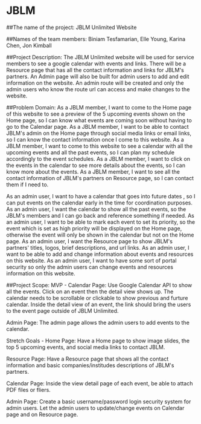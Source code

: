 # JBLM

##The name of the project: JBLM Unlimited Website

##Names of the team members:
Biniam Tesfamarian, Elle Young, Karina Chen, Jon Kimball

##Project Description:
The JBLM Unlimited website will be used for service members to see a google calendar with events and links. There will be a Resource page that has all the contact information and links for JBLM's partners. An Admin page will also be built for admin users to add and edit information on the website. An admin route will be created and only the admin users who know the route url can access and make changes to the website.

##Problem Domain:
As a JBLM member, I want to come to the Home page of this website to see a preview of the 5 upcoming events shown on the Home page, so I can know what events are coming soon without having to go to the Calendar page.
As a JBLM member, I want to be able to contact JBLM's admin on the Home page through social media links or email links, so I can know the contact information once I come to this website. 
As a JBLM member, I want to come to this website to see a calendar with all the upcoming events and all the past events, so I can plan my schedule accordingly to the event schedules.
As a JBLM member, I want to click on the events in the calendar to see more details about the events, so I can know more about the events.
As a JBLM member, I want to see all the contact information of JBLM's partners on Resource page, so I can contact them if I need to.

As an admin user, I want to have a calendar that goes into future dates , so I can put events on the calendar early in the time for coordination purposes.
As an admin user, I want the calendar to show all the past events, so the JBLM's members and I can go back and reference something if needed.
As an admin user, I want to be able to mark each event to set its priority, so the event which is set as high priority will be displayed on the Home page, otherwise the event will only be shown in the calendar but not on the Home page.
As an admin user, I want the Resource page to show JBLM's partners' titles, logos, brief descriptions, and url links.
As an admin user, I want to be able to add and change information about events and resources on this website.
As an admin user, I want to have some sort of portal security so only the admin users can change events and resources information on this website.

##Project Scope:
MVP -
Calendar Page:
Use Google Calendar API to show all the events. Click on an event then the detail view shows up. The calendar needs to be scrollable or clickable to show previous and furture calendar. Inside the detail view of an event, the link should bring the users to the event page outside of JBLM Unlimited.

Admin Page:
The admin page allows the admin users to add events to the calendar.


Stretch Goals -
Home Page:
Have a Home page to show image slides, the top 5 upcoming events, and social media links to contact JBLM.

Resource Page:
Have a Resource page that shows all the contact information and basic companies/institudes descriptions of JBLM's partners.

Calendar Page:
Inside the view detail page of each event, be able to attach PDF files or fliers.

Admin Page:
Create a basic username/password login security system for admin users. Let the admin users to update/change events on Calendar page and on Resource page.